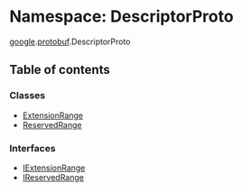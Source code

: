 # Namespace: DescriptorProto

[google](proto.google.md).[protobuf](proto.google.protobuf.md).DescriptorProto

## Table of contents

### Classes

- [ExtensionRange](../classes/proto.google.protobuf.descriptorproto.extensionrange.md)
- [ReservedRange](../classes/proto.google.protobuf.descriptorproto.reservedrange.md)

### Interfaces

- [IExtensionRange](../interfaces/proto.google.protobuf.descriptorproto.iextensionrange.md)
- [IReservedRange](../interfaces/proto.google.protobuf.descriptorproto.ireservedrange.md)
